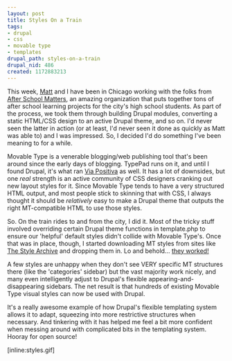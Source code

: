 ```yaml
--- 
layout: post
title: Styles On a Train
tags: 
- drupal
- css
- movable type
- templates
drupal_path: styles-on-a-train
drupal_nid: 486
created: 1172883213
---
```

This week, <a href="http://www.asitis.org">Matt</a> and I have been  in Chicago working with the folks from <a href="http://www.afterschoolmatters.org">After School Matters,</a> an amazing organization that puts together tons of after school learning projects for the city's high school students. As part of the process, we took them through building Drupal modules, converting a static HTML/CSS design to an active Drupal theme, and so on. I'd never seen the latter in action (or at least, I'd never seen it done as quickly as Matt was able to) and I was impressed. So, I decided I'd do something I've been meaning to for a while.

Movable Type is a venerable blogging/web publishing tool that's been around since the early days of blogging. TypePad runs on it, and until I found Drupal, it's what ran <a href="http://www.viapositiva.net">Via Positiva</a> as well. It has a lot of downsides, but one <i>real</i> strength is an active community of CSS designers cranking out new layout styles for it. Since Movable Type tends to have a very structured HTML output, and most people stick to skinning that with CSS, I always thought it should be <i>relatively</i> easy to make a Drupal theme that outputs the right MT-compatible HTML to use those styles.

So. On the train rides to and from the city, I did it. Most of the tricky stuff involved overriding certain Drupal theme functions in template.php to ensure our 'helpful' default styles didn't collide with Movable Type's. Once that was in place, though, I started downloading MT styles from sites like <a href="http://www.thestylearchive.com">The Style Archive</a> and dropping them in. Lo and behold... <a href="http://www.drupal.org/project/gutenberg">they worked!</a>

A few styles are unhappy when they don't see VERY specific MT structures there (like the 'categories' sidebar) but the vast majority work nicely, and many even intelligently adjust to Drupal's flexible appearing-and-disappearing sidebars. The net result is that hundreds of existing Movable Type visual styles can now be used with Drupal.

It's a really awesome example of how Drupal's flexible templating system allows it to adapt, squeezing into more restrictive structures when necessary. And tinkering with it has helped me feel a bit more confident when messing around with complicated bits in the templating system. Hooray for open source!

[inline:styles.gif]
